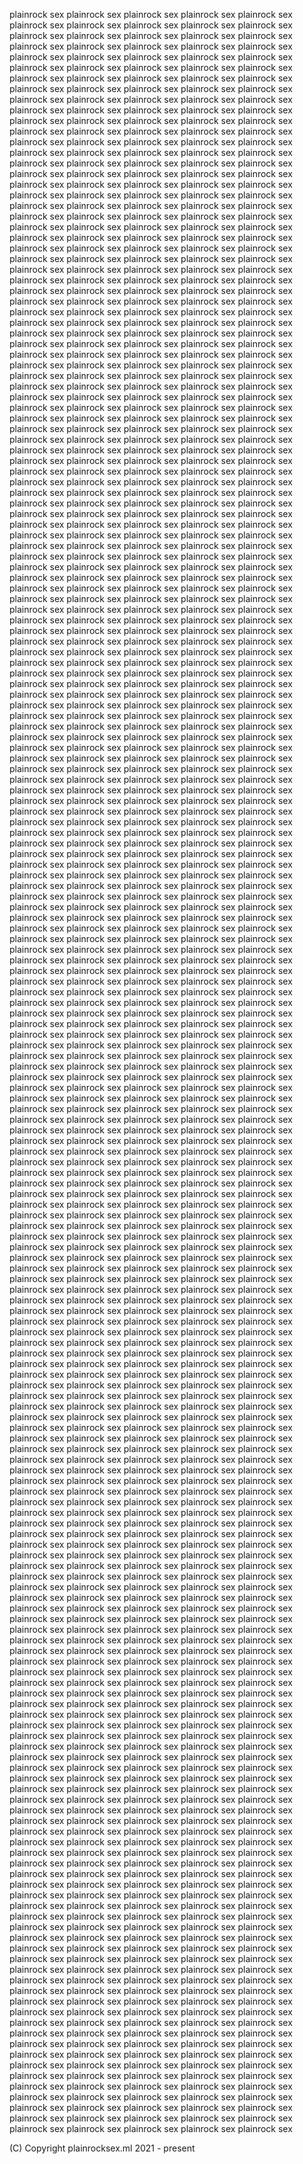 plainrock sex
plainrock sex
plainrock sex
plainrock sex
plainrock sex
plainrock sex
plainrock sex
plainrock sex
plainrock sex
plainrock sex
plainrock sex
plainrock sex
plainrock sex
plainrock sex
plainrock sex
plainrock sex
plainrock sex
plainrock sex
plainrock sex
plainrock sex
plainrock sex
plainrock sex
plainrock sex
plainrock sex
plainrock sex
plainrock sex
plainrock sex
plainrock sex
plainrock sex
plainrock sex
plainrock sex
plainrock sex
plainrock sex
plainrock sex
plainrock sex
plainrock sex
plainrock sex
plainrock sex
plainrock sex
plainrock sex
plainrock sex
plainrock sex
plainrock sex
plainrock sex
plainrock sex
plainrock sex
plainrock sex
plainrock sex
plainrock sex
plainrock sex
plainrock sex
plainrock sex
plainrock sex
plainrock sex
plainrock sex
plainrock sex
plainrock sex
plainrock sex
plainrock sex
plainrock sex
plainrock sex
plainrock sex
plainrock sex
plainrock sex
plainrock sex
plainrock sex
plainrock sex
plainrock sex
plainrock sex
plainrock sex
plainrock sex
plainrock sex
plainrock sex
plainrock sex
plainrock sex
plainrock sex
plainrock sex
plainrock sex
plainrock sex
plainrock sex
plainrock sex
plainrock sex
plainrock sex
plainrock sex
plainrock sex
plainrock sex
plainrock sex
plainrock sex
plainrock sex
plainrock sex
plainrock sex
plainrock sex
plainrock sex
plainrock sex
plainrock sex
plainrock sex
plainrock sex
plainrock sex
plainrock sex
plainrock sex
plainrock sex
plainrock sex
plainrock sex
plainrock sex
plainrock sex
plainrock sex
plainrock sex
plainrock sex
plainrock sex
plainrock sex
plainrock sex
plainrock sex
plainrock sex
plainrock sex
plainrock sex
plainrock sex
plainrock sex
plainrock sex
plainrock sex
plainrock sex
plainrock sex
plainrock sex
plainrock sex
plainrock sex
plainrock sex
plainrock sex
plainrock sex
plainrock sex
plainrock sex
plainrock sex
plainrock sex
plainrock sex
plainrock sex
plainrock sex
plainrock sex
plainrock sex
plainrock sex
plainrock sex
plainrock sex
plainrock sex
plainrock sex
plainrock sex
plainrock sex
plainrock sex
plainrock sex
plainrock sex
plainrock sex
plainrock sex
plainrock sex
plainrock sex
plainrock sex
plainrock sex
plainrock sex
plainrock sex
plainrock sex
plainrock sex
plainrock sex
plainrock sex
plainrock sex
plainrock sex
plainrock sex
plainrock sex
plainrock sex
plainrock sex
plainrock sex
plainrock sex
plainrock sex
plainrock sex
plainrock sex
plainrock sex
plainrock sex
plainrock sex
plainrock sex
plainrock sex
plainrock sex
plainrock sex
plainrock sex
plainrock sex
plainrock sex
plainrock sex
plainrock sex
plainrock sex
plainrock sex
plainrock sex
plainrock sex
plainrock sex
plainrock sex
plainrock sex
plainrock sex
plainrock sex
plainrock sex
plainrock sex
plainrock sex
plainrock sex
plainrock sex
plainrock sex
plainrock sex
plainrock sex
plainrock sex
plainrock sex
plainrock sex
plainrock sex
plainrock sex
plainrock sex
plainrock sex
plainrock sex
plainrock sex
plainrock sex
plainrock sex
plainrock sex
plainrock sex
plainrock sex
plainrock sex
plainrock sex
plainrock sex
plainrock sex
plainrock sex
plainrock sex
plainrock sex
plainrock sex
plainrock sex
plainrock sex
plainrock sex
plainrock sex
plainrock sex
plainrock sex
plainrock sex
plainrock sex
plainrock sex
plainrock sex
plainrock sex
plainrock sex
plainrock sex
plainrock sex
plainrock sex
plainrock sex
plainrock sex
plainrock sex
plainrock sex
plainrock sex
plainrock sex
plainrock sex
plainrock sex
plainrock sex
plainrock sex
plainrock sex
plainrock sex
plainrock sex
plainrock sex
plainrock sex
plainrock sex
plainrock sex
plainrock sex
plainrock sex
plainrock sex
plainrock sex
plainrock sex
plainrock sex
plainrock sex
plainrock sex
plainrock sex
plainrock sex
plainrock sex
plainrock sex
plainrock sex
plainrock sex
plainrock sex
plainrock sex
plainrock sex
plainrock sex
plainrock sex
plainrock sex
plainrock sex
plainrock sex
plainrock sex
plainrock sex
plainrock sex
plainrock sex
plainrock sex
plainrock sex
plainrock sex
plainrock sex
plainrock sex
plainrock sex
plainrock sex
plainrock sex
plainrock sex
plainrock sex
plainrock sex
plainrock sex
plainrock sex
plainrock sex
plainrock sex
plainrock sex
plainrock sex
plainrock sex
plainrock sex
plainrock sex
plainrock sex
plainrock sex
plainrock sex
plainrock sex
plainrock sex
plainrock sex
plainrock sex
plainrock sex
plainrock sex
plainrock sex
plainrock sex
plainrock sex
plainrock sex
plainrock sex
plainrock sex
plainrock sex
plainrock sex
plainrock sex
plainrock sex
plainrock sex
plainrock sex
plainrock sex
plainrock sex
plainrock sex
plainrock sex
plainrock sex
plainrock sex
plainrock sex
plainrock sex
plainrock sex
plainrock sex
plainrock sex
plainrock sex
plainrock sex
plainrock sex
plainrock sex
plainrock sex
plainrock sex
plainrock sex
plainrock sex
plainrock sex
plainrock sex
plainrock sex
plainrock sex
plainrock sex
plainrock sex
plainrock sex
plainrock sex
plainrock sex
plainrock sex
plainrock sex
plainrock sex
plainrock sex
plainrock sex
plainrock sex
plainrock sex
plainrock sex
plainrock sex
plainrock sex
plainrock sex
plainrock sex
plainrock sex
plainrock sex
plainrock sex
plainrock sex
plainrock sex
plainrock sex
plainrock sex
plainrock sex
plainrock sex
plainrock sex
plainrock sex
plainrock sex
plainrock sex
plainrock sex
plainrock sex
plainrock sex
plainrock sex
plainrock sex
plainrock sex
plainrock sex
plainrock sex
plainrock sex
plainrock sex
plainrock sex
plainrock sex
plainrock sex
plainrock sex
plainrock sex
plainrock sex
plainrock sex
plainrock sex
plainrock sex
plainrock sex
plainrock sex
plainrock sex
plainrock sex
plainrock sex
plainrock sex
plainrock sex
plainrock sex
plainrock sex
plainrock sex
plainrock sex
plainrock sex
plainrock sex
plainrock sex
plainrock sex
plainrock sex
plainrock sex
plainrock sex
plainrock sex
plainrock sex
plainrock sex
plainrock sex
plainrock sex
plainrock sex
plainrock sex
plainrock sex
plainrock sex
plainrock sex
plainrock sex
plainrock sex
plainrock sex
plainrock sex
plainrock sex
plainrock sex
plainrock sex
plainrock sex
plainrock sex
plainrock sex
plainrock sex
plainrock sex
plainrock sex
plainrock sex
plainrock sex
plainrock sex
plainrock sex
plainrock sex
plainrock sex
plainrock sex
plainrock sex
plainrock sex
plainrock sex
plainrock sex
plainrock sex
plainrock sex
plainrock sex
plainrock sex
plainrock sex
plainrock sex
plainrock sex
plainrock sex
plainrock sex
plainrock sex
plainrock sex
plainrock sex
plainrock sex
plainrock sex
plainrock sex
plainrock sex
plainrock sex
plainrock sex
plainrock sex
plainrock sex
plainrock sex
plainrock sex
plainrock sex
plainrock sex
plainrock sex
plainrock sex
plainrock sex
plainrock sex
plainrock sex
plainrock sex
plainrock sex
plainrock sex
plainrock sex
plainrock sex
plainrock sex
plainrock sex
plainrock sex
plainrock sex
plainrock sex
plainrock sex
plainrock sex
plainrock sex
plainrock sex
plainrock sex
plainrock sex
plainrock sex
plainrock sex
plainrock sex
plainrock sex
plainrock sex
plainrock sex
plainrock sex
plainrock sex
plainrock sex
plainrock sex
plainrock sex
plainrock sex
plainrock sex
plainrock sex
plainrock sex
plainrock sex
plainrock sex
plainrock sex
plainrock sex
plainrock sex
plainrock sex
plainrock sex
plainrock sex
plainrock sex
plainrock sex
plainrock sex
plainrock sex
plainrock sex
plainrock sex
plainrock sex
plainrock sex
plainrock sex
plainrock sex
plainrock sex
plainrock sex
plainrock sex
plainrock sex
plainrock sex
plainrock sex
plainrock sex
plainrock sex
plainrock sex
plainrock sex
plainrock sex
plainrock sex
plainrock sex
plainrock sex
plainrock sex
plainrock sex
plainrock sex
plainrock sex
plainrock sex
plainrock sex
plainrock sex
plainrock sex
plainrock sex
plainrock sex
plainrock sex
plainrock sex
plainrock sex
plainrock sex
plainrock sex
plainrock sex
plainrock sex
plainrock sex
plainrock sex
plainrock sex
plainrock sex
plainrock sex
plainrock sex
plainrock sex
plainrock sex
plainrock sex
plainrock sex
plainrock sex
plainrock sex
plainrock sex
plainrock sex
plainrock sex
plainrock sex
plainrock sex
plainrock sex
plainrock sex
plainrock sex
plainrock sex
plainrock sex
plainrock sex
plainrock sex
plainrock sex
plainrock sex
plainrock sex
plainrock sex
plainrock sex
plainrock sex
plainrock sex
plainrock sex
plainrock sex
plainrock sex
plainrock sex
plainrock sex
plainrock sex
plainrock sex
plainrock sex
plainrock sex
plainrock sex
plainrock sex
plainrock sex
plainrock sex
plainrock sex
plainrock sex
plainrock sex
plainrock sex
plainrock sex
plainrock sex
plainrock sex
plainrock sex
plainrock sex
plainrock sex
plainrock sex
plainrock sex
plainrock sex
plainrock sex
plainrock sex
plainrock sex
plainrock sex
plainrock sex
plainrock sex
plainrock sex
plainrock sex
plainrock sex
plainrock sex
plainrock sex
plainrock sex
plainrock sex
plainrock sex
plainrock sex
plainrock sex
plainrock sex
plainrock sex
plainrock sex
plainrock sex
plainrock sex
plainrock sex
plainrock sex
plainrock sex
plainrock sex
plainrock sex
plainrock sex
plainrock sex
plainrock sex
plainrock sex
plainrock sex
plainrock sex
plainrock sex
plainrock sex
plainrock sex
plainrock sex
plainrock sex
plainrock sex
plainrock sex
plainrock sex
plainrock sex
plainrock sex
plainrock sex
plainrock sex
plainrock sex
plainrock sex
plainrock sex
plainrock sex
plainrock sex
plainrock sex
plainrock sex
plainrock sex
plainrock sex
plainrock sex
plainrock sex
plainrock sex
plainrock sex
plainrock sex
plainrock sex
plainrock sex
plainrock sex
plainrock sex
plainrock sex
plainrock sex
plainrock sex
plainrock sex
plainrock sex
plainrock sex
plainrock sex
plainrock sex
plainrock sex
plainrock sex
plainrock sex
plainrock sex
plainrock sex
plainrock sex
plainrock sex
plainrock sex
plainrock sex
plainrock sex
plainrock sex
plainrock sex
plainrock sex
plainrock sex
plainrock sex
plainrock sex
plainrock sex
plainrock sex
plainrock sex
plainrock sex
plainrock sex
plainrock sex
plainrock sex
plainrock sex
plainrock sex
plainrock sex
plainrock sex
plainrock sex
plainrock sex
plainrock sex
plainrock sex
plainrock sex
plainrock sex
plainrock sex
plainrock sex
plainrock sex
plainrock sex
plainrock sex
plainrock sex
plainrock sex
plainrock sex
plainrock sex
plainrock sex
plainrock sex
plainrock sex
plainrock sex
plainrock sex
plainrock sex
plainrock sex
plainrock sex
plainrock sex
plainrock sex
plainrock sex
plainrock sex
plainrock sex
plainrock sex
plainrock sex
plainrock sex
plainrock sex
plainrock sex
plainrock sex
plainrock sex
plainrock sex
plainrock sex
plainrock sex
plainrock sex
plainrock sex
plainrock sex
plainrock sex
plainrock sex
plainrock sex
plainrock sex
plainrock sex
plainrock sex
plainrock sex
plainrock sex
plainrock sex
plainrock sex
plainrock sex
plainrock sex
plainrock sex
plainrock sex
plainrock sex
plainrock sex
plainrock sex
plainrock sex
plainrock sex
plainrock sex
plainrock sex
plainrock sex
plainrock sex
plainrock sex
plainrock sex
plainrock sex
plainrock sex
plainrock sex
plainrock sex
plainrock sex
plainrock sex
plainrock sex
plainrock sex
plainrock sex
plainrock sex
plainrock sex
plainrock sex
plainrock sex
plainrock sex
plainrock sex
plainrock sex
plainrock sex
plainrock sex
plainrock sex
plainrock sex
plainrock sex
plainrock sex
plainrock sex
plainrock sex
plainrock sex
plainrock sex
plainrock sex
plainrock sex
plainrock sex
plainrock sex
plainrock sex
plainrock sex
plainrock sex
plainrock sex
plainrock sex
plainrock sex
plainrock sex
plainrock sex
plainrock sex
plainrock sex
plainrock sex
plainrock sex
plainrock sex
plainrock sex
plainrock sex
plainrock sex
plainrock sex
plainrock sex
plainrock sex
plainrock sex
plainrock sex
plainrock sex
plainrock sex
plainrock sex
plainrock sex
plainrock sex
plainrock sex
plainrock sex
plainrock sex
plainrock sex
plainrock sex
plainrock sex
plainrock sex
plainrock sex
plainrock sex
plainrock sex
plainrock sex
plainrock sex
plainrock sex
plainrock sex
plainrock sex
plainrock sex
plainrock sex
plainrock sex
plainrock sex
plainrock sex
plainrock sex
plainrock sex
plainrock sex
plainrock sex
plainrock sex
plainrock sex
plainrock sex
plainrock sex
plainrock sex
plainrock sex
plainrock sex
plainrock sex
plainrock sex
plainrock sex
plainrock sex
plainrock sex
plainrock sex
plainrock sex
plainrock sex
plainrock sex
plainrock sex
plainrock sex
plainrock sex
plainrock sex
plainrock sex
plainrock sex
plainrock sex
plainrock sex
plainrock sex
plainrock sex
plainrock sex
plainrock sex
plainrock sex
plainrock sex
plainrock sex
plainrock sex
plainrock sex
plainrock sex
plainrock sex
plainrock sex
plainrock sex
plainrock sex
plainrock sex
plainrock sex
plainrock sex
plainrock sex
plainrock sex
plainrock sex
plainrock sex
plainrock sex
plainrock sex
plainrock sex
plainrock sex
plainrock sex
plainrock sex
plainrock sex
plainrock sex
plainrock sex
plainrock sex
plainrock sex
plainrock sex
plainrock sex
plainrock sex
plainrock sex
plainrock sex
plainrock sex
plainrock sex
plainrock sex
plainrock sex
plainrock sex
plainrock sex
plainrock sex
plainrock sex
plainrock sex
plainrock sex
plainrock sex
plainrock sex
plainrock sex
plainrock sex
plainrock sex
plainrock sex
plainrock sex
plainrock sex
plainrock sex
plainrock sex
plainrock sex
plainrock sex
plainrock sex
plainrock sex
plainrock sex
plainrock sex
plainrock sex
plainrock sex
plainrock sex
plainrock sex
plainrock sex
plainrock sex
plainrock sex
plainrock sex
plainrock sex
plainrock sex
plainrock sex
plainrock sex
plainrock sex
plainrock sex
plainrock sex
plainrock sex
plainrock sex
plainrock sex
plainrock sex
plainrock sex
plainrock sex
plainrock sex
plainrock sex
plainrock sex
plainrock sex
plainrock sex
plainrock sex
plainrock sex
plainrock sex
plainrock sex
plainrock sex
plainrock sex
plainrock sex
plainrock sex
plainrock sex
plainrock sex
plainrock sex
plainrock sex
plainrock sex
plainrock sex
plainrock sex
plainrock sex
plainrock sex
plainrock sex
plainrock sex
plainrock sex
plainrock sex
plainrock sex
plainrock sex
plainrock sex
plainrock sex
plainrock sex
plainrock sex
plainrock sex
plainrock sex
plainrock sex
plainrock sex
plainrock sex
plainrock sex
plainrock sex
plainrock sex
























(C) Copyright plainrocksex.ml 2021 - present
